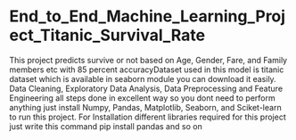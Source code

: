 # End_to_End_Machine_Learning_Project_Titanic_Survival_Rate
This project predicts survive or not based on Age, Gender, Fare, and Family members etc with 85 percent accuracyDataset used in this model is titanic dataset which is available in seaborn module you can download it easily. Data Cleaning, Exploratory Data Analysis, Data Preprocessing and Feature Engineering all steps done in excellent way so you dont need to perform anything just install Numpy, Pandas, Matplotlib, Seaborn, and Sciket-learn to run this project.
For Installation different libraries required for this project just write this command pip install pandas and so on
